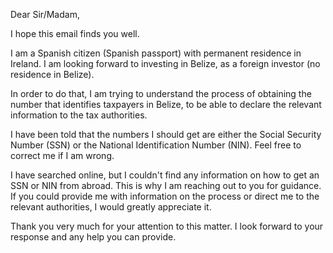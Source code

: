 Dear Sir/Madam,

I hope this email finds you well.

I am a Spanish citizen (Spanish passport) with permanent residence in Ireland. I am looking forward to investing in Belize, as a foreign investor (no residence in Belize).

In order to do that, I am trying to understand the process of obtaining the number that identifies taxpayers in Belize, to be able to declare the relevant information to the tax authorities.

I have been told that the numbers I should get are either the Social Security Number (SSN) or the National Identification Number (NIN). Feel free to correct me if I am wrong.

I have searched online, but I couldn't find any information on how to get an SSN or NIN from abroad. This is why I am reaching out to you for guidance. If you could provide me with information on the process or direct me to the relevant authorities, I would greatly appreciate it.

Thank you very much for your attention to this matter. I look forward to your response and any help you can provide.